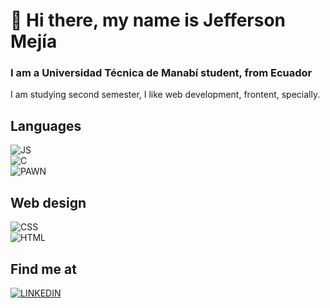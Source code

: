 # 👋 Hi there, my name is Jefferson Mejía
### I am a Universidad Técnica de Manabí student, from Ecuador

I am studying second semester, I like web development, frontent, specially.

## Languages
![JS](https://img.shields.io/badge/Web_apps-ffff00?style=for-the-badge&logo=javascript&logoColor=ffff00&labelColor=black)</br>
![C](https://img.shields.io/badge/Console_Applications-007DDA?style=for-the-badge&logo=c&logoColor=5E97D0&labelColor=white)</br>
![PAWN](https://img.shields.io/badge/Pawn-San_Andreas_MultiPlayer_Developer-007DDA?style=for-the-badge&logo=pawno&logoColor=purple&labelColor=white)</br>

## Web design
![CSS](https://img.shields.io/badge/Web_Designer-007DDA?style=for-the-badge&logo=css3&logoColor=007DDA&labelColor=white)</br>
![HTML](https://img.shields.io/badge/Web_Designer-f58300?style=for-the-badge&logo=html5&logoColor=f58300&labelColor=white)</br>

## Find me at
[![LINKEDIN](https://img.shields.io/badge/Alexis_Flores-white?style=for-the-badge&logo=linkedin&logoColor=006A99&labelColor=white)](https://www.linkedin.com/in/jefferson-mej%C3%ADa-ab9b731b8/)
